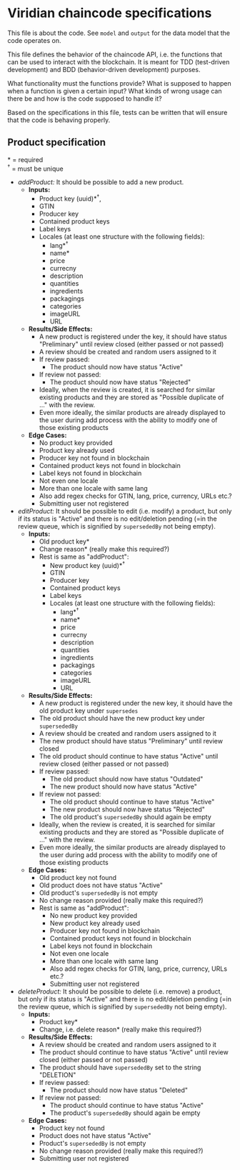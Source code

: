 Viridian chaincode specifications
=================================

This file is about the code. See `model` and `output` for the data model that the code operates on.

This file defines the behavior of the chaincode API, i.e. the functions that can be used to interact with the blockchain. It is meant for TDD (test-driven development) and BDD (behavior-driven development) purposes.

What functionality must the functions provide? What is supposed to happen when a function is given a certain input? What kinds of wrong usage can there be and how is the code supposed to handle it?

Based on the specifications in this file, tests can be written that will ensure that the code is behaving properly.

Product specification
---------------------

\* = required<br>
<sup>&dagger;</sup> = must be unique

* *addProduct:* It should be possible to add a new product.
    * **Inputs:**
        * Product key (uuid)\*<sup>&dagger;</sup>,
        * GTIN
        * Producer key
        * Contained product keys
        * Label keys
        * Locales (at least one structure with the following fields):
            * lang\*<sup>&dagger;</sup>
            * name\*
            * price
            * currecny
            * description
            * quantities
            * ingredients
            * packagings
            * categories
            * imageURL
            * URL
    * **Results/Side Effects:**
        * A new product is registered under the key, it should have status "Preliminary" until review closed (either passed or not passed)
        * A review should be created and random users assigned to it
        * If review passed:
            * The product should now have status "Active"
        * If review not passed:
            * The product should now have status "Rejected"
        * Ideally, when the review is created, it is searched for similar existing products and they are stored as "Possible duplicate of ..." with the review.
        * Even more ideally, the similar products are already displayed to the user during add process with the ability to modify one of those existing products
    * **Edge Cases:**
        * No product key provided
        * Product key already used
        * Producer key not found in blockchain
        * Contained product keys not found in blockchain
        * Label keys not found in blockchain
        * Not even one locale
        * More than one locale with same lang
        * Also add regex checks for GTIN, lang, price, currency, URLs etc.?
        * Submitting user not registered
* *editProduct:* It should be possible to edit (i.e. modify) a product, but only if its status is "Active" and there is no edit/deletion pending (=in the review queue, which is signified by `supersededBy` not being empty).
    * **Inputs:**
        * Old product key\*
        * Change reason\* (really make this required?)
        * Rest is same as "addProduct":
            * New product key (uuid)\*<sup>&dagger;</sup>
            * GTIN
            * Producer key
            * Contained product keys
            * Label keys
            * Locales (at least one structure with the following fields):
                * lang\*<sup>&dagger;</sup>
                * name\*
                * price
                * currecny
                * description
                * quantities
                * ingredients
                * packagings
                * categories
                * imageURL
                * URL
    * **Results/Side Effects:**
        * A new product is registered under the new key, it should have the old product key under `supersedes`
        * The old product should have the new product key under `supersededBy`
        * A review should be created and random users assigned to it
        * The new product should have status "Preliminary" until review closed
        * The old product should continue to have status "Active" until review closed (either passed or not passed)
        * If review passed:
            * The old product should now have status "Outdated"
            * The new product should now have status "Active"
        * If review not passed:
            * The old product should continue to have status "Active"
            * The new product should now have status "Rejected"
            * The old product's `supersededBy` should again be empty
        * Ideally, when the review is created, it is searched for similar existing products and they are stored as "Possible duplicate of ..." with the review.
        * Even more ideally, the similar products are already displayed to the user during add process with the ability to modify one of those existing products
    * **Edge Cases:**
        * Old product key not found
        * Old product does not have status "Active"
        * Old product's `supersededBy` is not empty
        * No change reason provided (really make this required?)
        * Rest is same as "addProduct":
            * No new product key provided
            * New product key already used
            * Producer key not found in blockchain
            * Contained product keys not found in blockchain
            * Label keys not found in blockchain
            * Not even one locale
            * More than one locale with same lang
            * Also add regex checks for GTIN, lang, price, currency, URLs etc.?
            * Submitting user not registered
* *deleteProduct:* It should be possible to delete (i.e. remove) a product, but only if its status is "Active" and there is no edit/deletion pending (=in the review queue, which is signified by `supersededBy` not being empty).
    * **Inputs:**
        * Product key\*
        * Change, i.e. delete reason\* (really make this required?)
    * **Results/Side Effects:**
        * A review should be created and random users assigned to it
        * The product should continue to have status "Active" until review closed (either passed or not passed)
        * The product should have `supersededBy` set to the string "DELETION"
        * If review passed:
            * The product should now have status "Deleted"
        * If review not passed:
            * The product should continue to have status "Active"
            * The product's `supersededBy` should again be empty
    * **Edge Cases:**
        * Product key not found
        * Product does not have status "Active"
        * Product's `supersededBy` is not empty
        * No change reason provided (really make this required?)
        * Submitting user not registered
